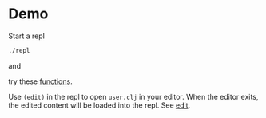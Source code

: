 # Demo

Start a repl

```bash
./repl
```

and

try these [functions](https://github.com/rorokimdim/stash/blob/master/bb-example/stash.clj#L24-L77).
 

Use `(edit)` in the repl to open `user.clj` in your editor. When the editor
exits, the edited content will be loaded into the repl. See [edit](https://github.com/rorokimdim/stash/blob/master/bb-example/stash.clj#L79-L86).